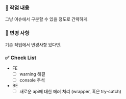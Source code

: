 ### 📌 작업 내용

그냥 이슈에서 구분할 수 있을 정도로 간략하게.

### 📌 변경 사항

기존 작업에서 변경사항 있다면.

### ✅ Check List

- FE
  - [ ] warning 해결
  - [ ] console 주석
- BE
  - [ ] 새로운 api에 대한 에러 처리 (wrapper, 혹은 try-catch)
